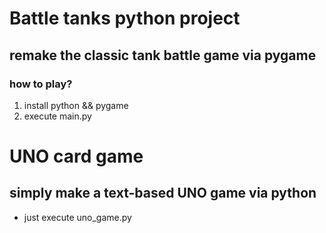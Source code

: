 # Battle tanks python project 
## remake the classic tank battle game via pygame  
### how to play?  
1. install python && pygame  
2. execute main.py
  
# UNO card game
## simply make a text-based UNO game via python
* just execute uno_game.py
